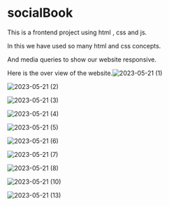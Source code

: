 # socialBook
This is a frontend project using html , css and js.

In this we have used so many html and css concepts.

And media queries to show our website responsive.


Here is the over view of the website.![2023-05-21 (1)](https://github.com/Prashant-Malviya/socialBook/assets/90743489/020c3e72-21f8-47d6-817b-00d8e9edbc39)


![2023-05-21 (2)](https://github.com/Prashant-Malviya/socialBook/assets/90743489/758dc399-6f63-49f4-aa5f-825d11b9a3bc)


![2023-05-21 (3)](https://github.com/Prashant-Malviya/socialBook/assets/90743489/0f3fb184-d856-422e-b453-34b5c9b1def6)


![2023-05-21 (4)](https://github.com/Prashant-Malviya/socialBook/assets/90743489/73f35bdb-64ef-4ba2-9a28-fc068750d020)


![2023-05-21 (5)](https://github.com/Prashant-Malviya/socialBook/assets/90743489/f720b246-7340-44f1-b61e-4424229c448a)


![2023-05-21 (6)](https://github.com/Prashant-Malviya/socialBook/assets/90743489/374ba485-f438-4aa7-9d3f-88334a42da08)


![2023-05-21 (7)](https://github.com/Prashant-Malviya/socialBook/assets/90743489/23d01e79-dae7-4b3f-8025-49b498e6fc71)


![2023-05-21 (8)](https://github.com/Prashant-Malviya/socialBook/assets/90743489/55e027b4-5008-4524-8b73-c191c6e284b6)


![2023-05-21 (10)](https://github.com/Prashant-Malviya/socialBook/assets/90743489/e85bc2df-2f79-40a5-aceb-3632c5abb994)


![2023-05-21 (13)](https://github.com/Prashant-Malviya/socialBook/assets/90743489/8958a3f3-40d5-4062-bff1-89fda072fe4c)
